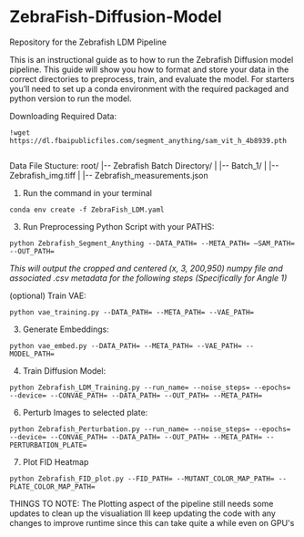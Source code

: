 # ZebraFish-Diffusion-Model
Repository for the Zebrafish LDM Pipeline

This is an instructional guide as to how to run the Zebrafish Diffusion model pipeline.
This guide will show you how to format and store your data in the correct directories to preprocess, train, and evaluate the model.
For starters you’ll need to set up a conda environment with the required packaged and python version to run the model.

Downloading Required Data:
```
!wget https://dl.fbaipublicfiles.com/segment_anything/sam_vit_h_4b8939.pth


```
Data File Stucture:
root/
|-- Zebrafish Batch Directory/
|   |-- Batch_1/
|       |-- Zebrafish_img.tiff
|       |-- Zebrafish_measurements.json

1. Run the command in your terminal
```
conda env create -f ZebraFish_LDM.yaml
```
3. Run Preprocessing Python Script with your PATHS:
```
python Zebrafish_Segment_Anything --DATA_PATH= --META_PATH= —SAM_PATH= --OUT_PATH=
```
*This will output the cropped and centered (x, 3, 200,950) numpy file and associated .csv metadata for the following steps (Specifically for Angle 1)*

(optional) Train VAE:
```
python vae_training.py --DATA_PATH= --META_PATH= --VAE_PATH=
```
3. Generate Embeddings:
```
python vae_embed.py --DATA_PATH= --META_PATH= --VAE_PATH= --MODEL_PATH=
```
4. Train Diffusion Model:
```
python Zebrafish_LDM_Training.py --run_name= --noise_steps= --epochs= --device= --CONVAE_PATH= --DATA_PATH= --OUT_PATH= --META_PATH=
```
6. Perturb Images to selected plate:
```
python Zebrafish_Perturbation.py --run_name= --noise_steps= --epochs= --device= --CONVAE_PATH= --DATA_PATH= --OUT_PATH= --META_PATH= --PERTURBATION_PLATE=
```
7. Plot FID Heatmap
```
python Zebrafish_FID_plot.py --FID_PATH= --MUTANT_COLOR_MAP_PATH= --PLATE_COLOR_MAP_PATH=
```
THINGS TO NOTE:
The Plotting aspect of the pipeline still needs some updates to clean up the visualiation
Ill keep updating the code with any changes to improve runtime since this can take quite a while even on GPU's
